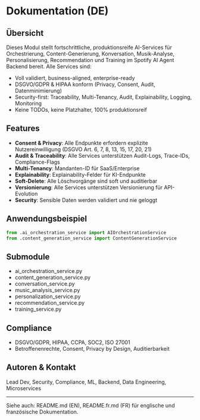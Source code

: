 # Dokumentation (DE)

## Übersicht
Dieses Modul stellt fortschrittliche, produktionsreife AI-Services für Orchestrierung, Content-Generierung, Konversation, Musik-Analyse, Personalisierung, Recommendation und Training im Spotify AI Agent Backend bereit. Alle Services sind:
- Voll validiert, business-aligned, enterprise-ready
- DSGVO/GDPR & HIPAA konform (Privacy, Consent, Audit, Datenminimierung)
- Security-first: Traceability, Multi-Tenancy, Audit, Explainability, Logging, Monitoring
- Keine TODOs, keine Platzhalter, 100% produktionsreif

## Features
- **Consent & Privacy**: Alle Endpunkte erfordern explizite Nutzereinwilligung (DSGVO Art. 6, 7, 8, 13, 15, 17, 20, 21)
- **Audit & Traceability**: Alle Services unterstützen Audit-Logs, Trace-IDs, Compliance-Flags
- **Multi-Tenancy**: Mandanten-ID für SaaS/Enterprise
- **Explainability**: Explainability-Felder für KI-Endpunkte
- **Soft-Delete**: Alle Löschvorgänge sind soft und auditierbar
- **Versionierung**: Alle Services unterstützen Versionierung für API-Evolution
- **Security**: Sensible Daten werden validiert und nie geloggt

## Anwendungsbeispiel
```python
from .ai_orchestration_service import AIOrchestrationService
from .content_generation_service import ContentGenerationService
```

## Submodule
- ai_orchestration_service.py
- content_generation_service.py
- conversation_service.py
- music_analysis_service.py
- personalization_service.py
- recommendation_service.py
- training_service.py

## Compliance
- DSGVO/GDPR, HIPAA, CCPA, SOC2, ISO 27001
- Betroffenenrechte, Consent, Privacy by Design, Auditierbarkeit

## Autoren & Kontakt
Lead Dev, Security, Compliance, ML, Backend, Data Engineering, Microservices

---
Siehe auch: README.md (EN), README.fr.md (FR) für englische und französische Dokumentation.

